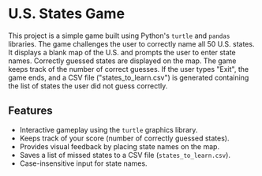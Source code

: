 # U.S. States Game

This project is a simple game built using Python's `turtle` and `pandas` libraries.  The game challenges the user to correctly name all 50 U.S. states.  It displays a blank map of the U.S. and prompts the user to enter state names. Correctly guessed states are displayed on the map.  The game keeps track of the number of correct guesses.  If the user types "Exit", the game ends, and a CSV file ("states_to_learn.csv") is generated containing the list of states the user did not guess correctly.

## Features

*   Interactive gameplay using the `turtle` graphics library.
*   Keeps track of your score (number of correctly guessed states).
*   Provides visual feedback by placing state names on the map.
*   Saves a list of missed states to a CSV file (`states_to_learn.csv`).
*   Case-insensitive input for state names.
